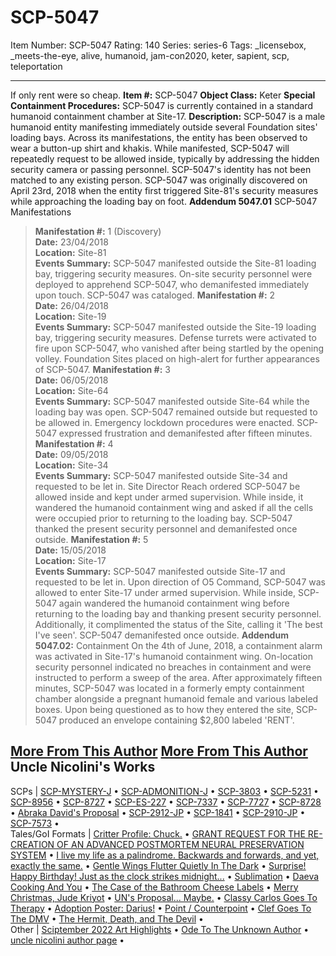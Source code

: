 # SCP-5047
Item Number: SCP-5047
Rating: 140
Series: series-6
Tags: _licensebox, _meets-the-eye, alive, humanoid, jam-con2020, keter, sapient, scp, teleportation

---

If only rent were so cheap.
**Item #:** SCP-5047
**Object Class:** Keter
**Special Containment Procedures:** SCP-5047 is currently contained in a standard humanoid containment chamber at Site-17.
**Description:** SCP-5047 is a male humanoid entity manifesting immediately outside several Foundation sites' loading bays. Across its manifestations, the entity has been observed to wear a button-up shirt and khakis. While manifested, SCP-5047 will repeatedly request to be allowed inside, typically by addressing the hidden security camera or passing personnel. SCP-5047's identity has not been matched to any existing person.
SCP-5047 was originally discovered on April 23rd, 2018 when the entity first triggered Site-81's security measures while approaching the loading bay on foot.
**Addendum 5047.01** SCP-5047 Manifestations
> **Manifestation #:** 1 (Discovery)  
>  **Date:** 23/04/2018  
>  **Location:** Site-81  
>  **Events Summary:** SCP-5047 manifested outside the Site-81 loading bay, triggering security measures. On-site security personnel were deployed to apprehend SCP-5047, who demanifested immediately upon touch. SCP-5047 was cataloged.
> **Manifestation #:** 2  
>  **Date:** 26/04/2018  
>  **Location:** Site-19  
>  **Events Summary:** SCP-5047 manifested outside the Site-19 loading bay, triggering security measures. Defense turrets were activated to fire upon SCP-5047, who vanished after being startled by the opening volley. Foundation Sites placed on high-alert for further appearances of SCP-5047.
> **Manifestation #:** 3  
>  **Date:** 06/05/2018  
>  **Location:** Site-64  
>  **Events Summary:** SCP-5047 manifested outside Site-64 while the loading bay was open. SCP-5047 remained outside but requested to be allowed in. Emergency lockdown procedures were enacted. SCP-5047 expressed frustration and demanifested after fifteen minutes.
> **Manifestation #:** 4  
>  **Date:** 09/05/2018  
>  **Location:** Site-34  
>  **Events Summary:** SCP-5047 manifested outside Site-34 and requested to be let in. Site Director Reach ordered SCP-5047 be allowed inside and kept under armed supervision. While inside, it wandered the humanoid containment wing and asked if all the cells were occupied prior to returning to the loading bay. SCP-5047 thanked the present security personnel and demanifested once outside.
> **Manifestation #:** 5  
>  **Date:** 15/05/2018  
>  **Location:** Site-17  
>  **Events Summary:** SCP-5047 manifested outside Site-17 and requested to be let in. Upon direction of O5 Command, SCP-5047 was allowed to enter Site-17 under armed supervision. While inside, SCP-5047 again wandered the humanoid containment wing before returning to the loading bay and thanking present security personnel. Additionally, it complimented the status of the Site, calling it 'The best I've seen'. SCP-5047 demanifested once outside.
**Addendum 5047.02:** Containment
On the 4th of June, 2018, a containment alarm was activated in Site-17's humanoid containment wing. On-location security personnel indicated no breaches in containment and were instructed to perform a sweep of the area. After approximately fifteen minutes, SCP-5047 was located in a formerly empty containment chamber alongside a pregnant humanoid female and various labeled boxes. Upon being questioned as to how they entered the site, SCP-5047 produced an envelope containing $2,800 labeled 'RENT'.
  
  
  

[More From This Author](javascript:;)
[More From This Author](javascript:;)
Uncle Nicolini's Works  
---  
SCPs |  [SCP-MYSTERY-J](/scp-mystery-j) • [SCP-ADMONITION-J](/scp-admonition-j) • [SCP-3803](/scp-3803) • [SCP-5231](/scp-5231) • [SCP-8956](/scp-8956) • [SCP-8727](/scp-8727) • [SCP-ES-227](/scp-es-227) • [SCP-7337](/scp-7337) • [SCP-7727](/scp-7727) • [SCP-8728](/scp-8728) • [Abraka David's Proposal](/abraka-davids-proposal) • [SCP-2912-JP](/scp-2912-jp) • [SCP-1841](/scp-1841) • [SCP-2910-JP](/scp-2910-jp) • [SCP-7573](/scp-7573) •  
Tales/GoI Formats |  [Critter Profile: Chuck.](/critter-profile-chuck) • [GRANT REQUEST FOR THE RE-CREATION OF AN ADVANCED POSTMORTEM NEURAL PRESERVATION SYSTEM](/grant-request-post-mortem-neural-preservation) • [I live my life as a palindrome. Backwards and forwards, and yet, exactly the same.](/palindrome) • [Gentle Wings Flutter Quietly In The Dark](/gentle-wings-flutter-quietly-in-the-dark) • [Surprise! Happy Birthday! Just as the clock strikes midnight...](/surprise-happy-birthday-12) • [Sublimation](/sublimation) • [Daeva Cooking And You](/daeva-cooking-and-you) • [The Case of the Bathroom Cheese Labels](/the-case-of-the-bathroom-cheese-labels) • [Merry Christmas, Jude Kriyot](/merry-christmas-jude-kriyot) • [UN's Proposal... Maybe.](/nicos-stupid-proposal) • [Classy Carlos Goes To Therapy](/classy-carlos-goes-to-therapy) • [Adoption Poster: Darius!](/adoption-poster-darius) • [Point / Counterpoint](/point-counterpoint) • [Clef Goes To The DMV](/clef-goes-to-the-dmv) • [The Hermit, Death, and The Devil](/the-hermit-death-and-the-devil) •  
Other |  [Sciptember 2022 Art Highlights](/sciptember-2022-art) • [Ode To The Unknown Author](/ode-to-the-unknown-author) • [uncle nicolini author page](/uncle-nicolini-author-page) •